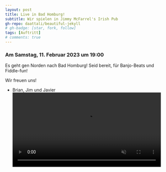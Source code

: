 ```yaml
---
layout: post
title: Live in Bad Homburg!
subtitle: Wir spielen in Jimmy McFarrel's Irish Pub
gh-repo: daattali/beautiful-jekyll
# gh-badge: [star, fork, follow]
tags: [Auftritt]
# comments: true
---
```


### Am Samstag, 11. Februar 2023 um 19:00

Es geht gen Norden nach Bad Homburg! Seid bereit, für Banjo-Beats und Fiddle-fun!

Wir freuen uns!

- Brian, Jim und Javier  
<video src="/assets/img/choochoo.mp4" autoplay muted controls loop width="100%"></video>
